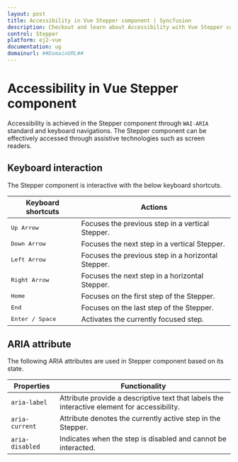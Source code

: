 ```yaml
---
layout: post
title: Accessibility in Vue Stepper component | Syncfusion
description: Checkout and learn about Accessibility with Vue Stepper component of Syncfusion Essential JS 2 and more.
control: Stepper 
platform: ej2-vue
documentation: ug
domainurl: ##DomainURL##
---
```


# Accessibility in Vue Stepper component

Accessibility is achieved in the Stepper component through `WAI-ARIA` standard and keyboard navigations. The Stepper component can be effectively accessed through assistive technologies such as screen readers.

## Keyboard interaction

The Stepper component is interactive with the below keyboard shortcuts.

| **Keyboard shortcuts** | **Actions** |
| --- | --- |
| <kbd>Up Arrow</kbd> | Focuses the previous step in a vertical Stepper. |
| <kbd>Down Arrow</kbd> | Focuses the next step in a vertical Stepper. |
| <kbd>Left Arrow</kbd> | Focuses the previous step in a horizontal Stepper. |
| <kbd>Right Arrow</kbd> | Focuses the next step in a horizontal Stepper. |
| <kbd>Home</kbd> | Focuses on the first step of the Stepper. |
| <kbd>End</kbd> | Focuses on the last step of the Stepper. |
| <kbd>Enter / Space</kbd> | Activates the currently focused step. |

## ARIA attribute

The following ARIA attributes are used in Stepper component based on its state.

| Properties | Functionality |
| ------------ | ----------------------- |
| `aria-label` | Attribute provide a descriptive text that labels the interactive element for accessibility. |
| `aria-current` | Attribute denotes the currently active step in the Stepper. |
| `aria-disabled`| Indicates when the step is disabled and cannot be interacted. |